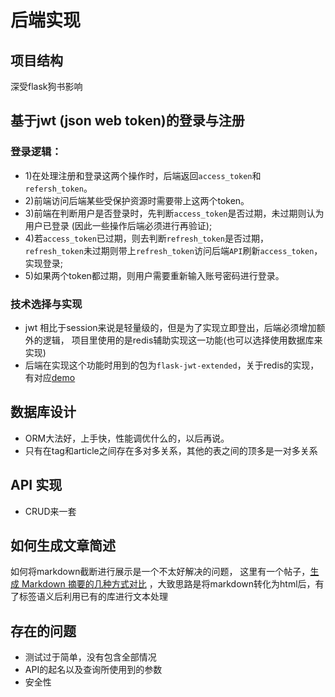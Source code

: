 # 后端实现

## 项目结构
深受flask狗书影响

## 基于jwt (json web token)的登录与注册
### 登录逻辑：
- 1)在处理注册和登录这两个操作时，后端返回`access_token`和`refersh_token`。
- 2)前端访问后端某些受保护资源时需要带上这两个token。
- 3)前端在判断用户是否登录时，先判断`access_token`是否过期，未过期则认为用户已登录
(因此一些操作后端必须进行再验证);
- 4)若`access_token`已过期，则去判断`refresh_token`是否过期，
`refresh_token`未过期则带上`refresh_token`访问后端`API`刷新`access_token`，实现登录; 
- 5)如果两个token都过期，则用户需要重新输入账号密码进行登录。

### 技术选择与实现
- jwt 相比于session来说是轻量级的，但是为了实现立即登出，后端必须增加额外的逻辑，
项目里使用的是redis辅助实现这一功能(也可以选择使用数据库来实现)      
- 后端在实现这个功能时用到的包为`flask-jwt-extended`，关于redis的实现，有对应[demo](https://github.com/vimalloc/flask-jwt-extended/blob/master/examples/redis_blacklist.py)

## 数据库设计
- ORM大法好，上手快，性能调优什么的，以后再说。  
- 只有在tag和article之间存在多对多关系，其他的表之间的顶多是一对多关系

## API 实现
- CRUD来一套

## 如何生成文章简述
如何将markdown截断进行展示是一个不太好解决的问题，
这里有一个帖子，[生成 Markdown 摘要的几种方式对比](https://www.jianshu.com/p/0ec915e170c4)
，大致思路是将markdown转化为html后，有了标签语义后利用已有的库进行文本处理

## 存在的问题
- 测试过于简单，没有包含全部情况
- API的起名以及查询所使用到的参数
- 安全性
